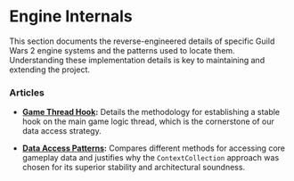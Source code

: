 # Engine Internals

This section documents the reverse-engineered details of specific Guild Wars 2 engine systems and the patterns used to locate them. Understanding these implementation details is key to maintaining and extending the project.

### Articles

- **[Game Thread Hook](./game-thread-hook.md):**
  Details the methodology for establishing a stable hook on the main game logic thread, which is the cornerstone of our data access strategy.

- **[Data Access Patterns](./data-access-patterns.md):**
  Compares different methods for accessing core gameplay data and justifies why the `ContextCollection` approach was chosen for its superior stability and architectural soundness.